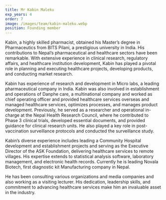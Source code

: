 ```yaml
---
title: Mr Kabin Maleku
exp_years: 4
order: 7
image: /images/team/kabin-maleku.webp
position: Founding member
---
```


Kabin, a highly skilled pharmacist, obtained his Master’s degree in Pharmaceutics from BITS Pilani, a prestigious university in India. His contributions to Nepal’s pharmaceutical and healthcare sectors have been remarkable. With extensive experience in clinical research, regulatory affairs, and healthcare institution development, Kabin has played a pivotal role in planning and executing healthcare projects, developing products, and conducting market research.

Kabin has experience of research and development in Micro labs, a leading pharmaceutical company in India. Kabin was also involved in establishment and operations of Danphe care, a multinational company and worked as chief operating officer and provided healthcare services overseas and managed healthcare services, optimizes processes, and manages product development. Previously, he served as a researcher and operational in-charge at the Nepal Health Research Council, where he contributed to Phase 3 clinical trials, developed essential documents, and provided guidance for clinical research units. He also played a key role in post-vaccination surveillance protocols and conducted the surveillance study.

Kabin’s diverse experience includes leading a Community Hospital development and establishment projects and serving as the Executive Director of the ASK Foundation, delivering healthcare services to remote villages. His expertise extends to statistical analysis software, laboratory management, and electronic health records. Currently he is leading Novala Biotech, first diagnostic kit Manufacturing company in Nepal.

He has been consulting various organizations and media companies and also working as a visiting lecturer. His dedication, leadership skills, and commitment to advancing healthcare services make him an invaluable asset in the industry.
